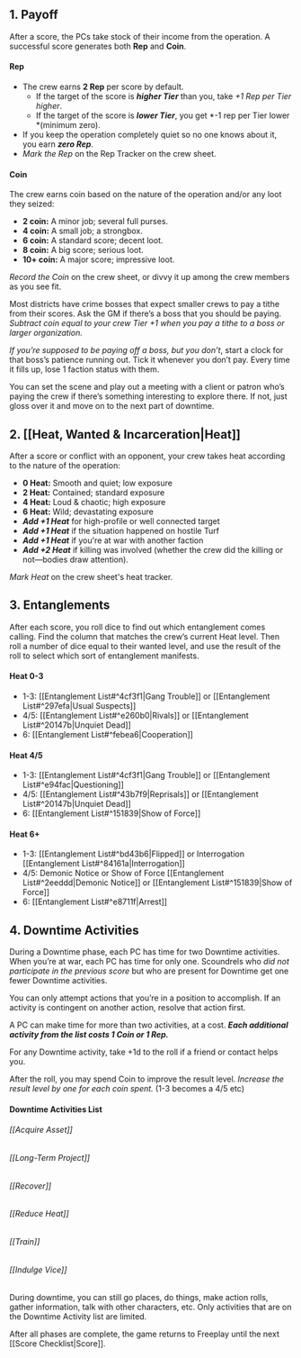## 1. Payoff
After a score, the PCs take stock of their income from the operation. A successful score generates both **Rep** and **Coin**.
#### Rep
- The crew earns **2 Rep** per score by default. 
	- If the target of the score is ***higher Tier*** than you, take *+1 Rep per Tier higher*. 
	- If the target of the score is ***lower Tier***, you get *-1 rep per Tier lower *(minimum zero).
- If you keep the operation completely quiet so no one knows about it, you earn ***zero Rep***. 
- *Mark the Rep* on the Rep Tracker on the crew sheet.
#### Coin
The crew earns coin based on the nature of the operation and/or any loot they
seized:
- **2 coin:** A minor job; several full purses.
- **4 coin:** A small job; a strongbox. 
- **6 coin:** A standard score; decent loot. 
- **8 coin:** A big score; serious loot. 
- **10+ coin:** A major score; impressive loot.

*Record the Coin* on the crew sheet, or divvy it up among the crew members as
you see fit.

Most districts have crime bosses that expect smaller crews to pay a tithe from their scores. Ask the GM if there’s a boss that you should be paying. *Subtract coin equal to your crew Tier +1 when you pay a tithe to a boss or larger organization.*

*If you’re supposed to be paying off a boss, but you don’t*, start a clock for that boss’s patience running out. Tick it whenever you don’t pay. Every time it fills up, lose 1 faction status with them.

You can set the scene and play out a meeting with a client or patron who’s paying the crew if there’s something interesting to explore there. If not, just gloss over it and move on to the next part of downtime.
## 2. [[Heat, Wanted & Incarceration|Heat]]
After a score or conflict with an opponent, your crew takes heat according to the nature of the operation:
- **0 Heat:** Smooth and quiet; low exposure
- **2 Heat:** Contained; standard exposure
- **4 Heat:** Loud & chaotic; high exposure
- **6 Heat:** Wild; devastating exposure
- ***Add +1 Heat*** for high-profile or well connected target
- ***Add +1 Heat*** if the situation happened on hostile Turf
- ***Add +1 Heat*** if you're at war with another faction
- ***Add +2 Heat*** if killing was involved (whether the crew did the killing
or not—bodies draw attention). 

*Mark Heat* on the crew sheet's heat tracker. 
## 3. Entanglements
After each score, you roll dice to find out which entanglement comes calling. Find the column that matches the crew’s current Heat level. Then roll a number of dice equal to their wanted level, and use the result of the roll to select which sort of entanglement manifests. 
#### Heat 0-3
- 1-3: [[Entanglement List#^4cf3f1|Gang Trouble]] or [[Entanglement List#^297efa|Usual Suspects]]
- 4/5: [[Entanglement List#^e260b0|Rivals]] or [[Entanglement List#^20147b|Unquiet Dead]] 
- 6: [[Entanglement List#^febea6|Cooperation]]
#### Heat 4/5
- 1-3: [[Entanglement List#^4cf3f1|Gang Trouble]] or [[Entanglement List#^e94fac|Questioning]]
- 4/5: [[Entanglement List#^43b7f9|Reprisals]] or [[Entanglement List#^20147b|Unquiet Dead]]
- 6: [[Entanglement List#^151839|Show of Force]]
#### Heat 6+
- 1-3: [[Entanglement List#^bd43b6|Flipped]] or Interrogation [[Entanglement List#^84161a|Interrogation]]
- 4/5: Demonic Notice or Show of Force [[Entanglement List#^2eeddd|Demonic Notice]] or [[Entanglement List#^151839|Show of Force]] 
- 6: [[Entanglement List#^e8711f|Arrest]] 
## 4. Downtime Activities
During a Downtime phase, each PC has time for two Downtime activities. When you’re at war, each PC has time for only one. Scoundrels who *did not participate in the previous score* but who are present for Downtime get one fewer Downtime activities. 

You can only attempt actions that you’re in a position to accomplish. If an activity is contingent on another action, resolve that action first.

A PC can make time for more than two activities, at a cost. ***Each additional activity from the list costs 1 Coin or 1 Rep.*** 

For any Downtime activity, take +1d to the roll if a friend or contact helps you.

After the roll, you may spend Coin to improve the result level. 
*Increase the result level by one for each coin spent.* (1-3 becomes a 4/5 etc)
#### Downtime Activities List
###### [[Acquire Asset]]
###### [[Long-Term Project]]
###### [[Recover]]
###### [[Reduce Heat]]
###### [[Train]]
###### [[Indulge Vice]]

During downtime, you can still go places, do things, make action rolls, gather information, talk with other characters, etc. Only activities that are on the Downtime Activity list are limited.

After all phases are complete, the game returns to Freeplay until the next [[Score Checklist|Score]].